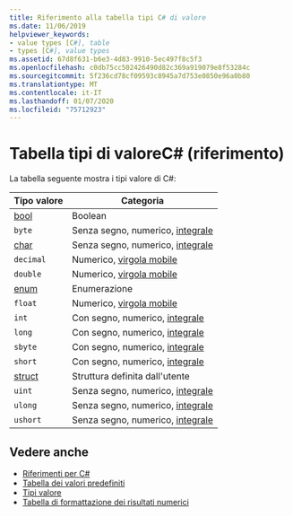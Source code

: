 ```yaml
---
title: Riferimento alla tabella tipi C# di valore
ms.date: 11/06/2019
helpviewer_keywords:
- value types [C#], table
- types [C#], value types
ms.assetid: 67d8f631-b6e3-4d83-9910-5ec497f8c5f3
ms.openlocfilehash: c0db75cc502426490d82c369a919079e8f53284c
ms.sourcegitcommit: 5f236cd78cf09593c8945a7d753e0850e96a0b80
ms.translationtype: MT
ms.contentlocale: it-IT
ms.lasthandoff: 01/07/2020
ms.locfileid: "75712923"
---
```

# <a name="value-types-table-c-reference"></a>Tabella tipi di valoreC# (riferimento)

La tabella seguente mostra i tipi valore di C#:

|Tipo valore|Categoria|
|----------------|--------------|
|[bool](../builtin-types/bool.md)|Boolean|
|`byte`|Senza segno, numerico, [integrale](../builtin-types/integral-numeric-types.md)|
|[char](../builtin-types/char.md)|Senza segno, numerico, [integrale](../builtin-types/integral-numeric-types.md)|
|`decimal`|Numerico, [virgola mobile](../builtin-types/floating-point-numeric-types.md)|
|`double`|Numerico, [virgola mobile](../builtin-types/floating-point-numeric-types.md)|
|[enum](../builtin-types/enum.md)|Enumerazione|
|`float`|Numerico, [virgola mobile](../builtin-types/floating-point-numeric-types.md)|
|`int`|Con segno, numerico, [integrale](../builtin-types/integral-numeric-types.md)|
|`long`|Con segno, numerico, [integrale](../builtin-types/integral-numeric-types.md)|
|`sbyte`|Con segno, numerico, [integrale](../builtin-types/integral-numeric-types.md)|
|`short`|Con segno, numerico, [integrale](../builtin-types/integral-numeric-types.md)|
|[struct](struct.md)|Struttura definita dall'utente|
|`uint`|Senza segno, numerico, [integrale](../builtin-types/integral-numeric-types.md)|
|`ulong`|Senza segno, numerico, [integrale](../builtin-types/integral-numeric-types.md)|
|`ushort`|Senza segno, numerico, [integrale](../builtin-types/integral-numeric-types.md)|

## <a name="see-also"></a>Vedere anche

- [Riferimenti per C#](../index.md)
- [Tabella dei valori predefiniti](default-values-table.md)
- [Tipi valore](value-types.md)
- [Tabella di formattazione dei risultati numerici](formatting-numeric-results-table.md)
